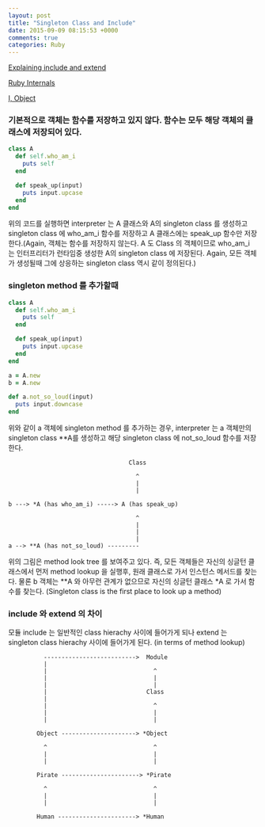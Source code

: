 ```yaml
---
layout: post
title: "Singleton Class and Include"
date: 2015-09-09 08:15:53 +0000
comments: true
categories: Ruby
---
```

[Explaining include and extend](http://aaronlasseigne.com/2012/01/17/explaining-include-and-extend/)

[Ruby Internals](http://confreaks.tv/videos/mwrc2008-ruby-internals)

[I, Object](http://jakeyesbeck.com/2015/08/23/ruby-objects/)

### 기본적으로 객체는 함수를 저장하고 있지 않다. 함수는 모두 해당 객체의 클래스에 저장되어 있다.

```ruby
class A
  def self.who_am_i
    puts self
  end

  def speak_up(input)
    puts input.upcase
  end
end
```

위의 코드를 실행하면 interpreter 는 A 클래스와 A의 singleton class 를 생성하고 singleton class 에 who_am_i 함수를 저장하고 A 클래스에는 speak_up 함수만 저장한다.(Again, 객체는 함수를 저장하지 않는다. A 도 Class 의 객체이므로 who_am_i 는 인터프리터가 런타임중 생성한 A의 singleton class 에 저장된다. Again, 모든 객체가 생성될때 그에 상응하는 singleton class 역시 같이 정의된다.)


### singleton method 를 추가할때

```ruby
class A
  def self.who_am_i
    puts self
  end

  def speak_up(input)
    puts input.upcase
  end
end

a = A.new
b = A.new

def a.not_so_loud(input)
  puts input.downcase
end
```

위와 같이 a 객체에 singleton method 를 추가하는 경우, interpreter 는 a 객체만의 singleton class \*\*A를 생성하고 해당 singleton class 에 not_so_loud 함수를 저장한다.

```
                                  Class

                                    ^
                                    |
                                    |

b ---> *A (has who_am_i) -----> A (has speak_up)

                                    ^
                                    |
                                    |
                                    |
a --> **A (has not_so_loud) ---------
```

위의 그림은 method look tree 를 보여주고 있다. 즉, 모든 객체들은 자신의 싱글턴 클래스에서 먼저 method lookup 을 실행후, 원래 클래스로 가서 인스턴스 메서드를 찾는다. 물론 b 객체는 \*\*A 와 아무런 관계가 없으므로 자신의 싱글턴 클래스 \*A 로 가서 함수를 찾는다. (Singleton class is the first place to look up a method)



### include 와 extend 의 차이

모듈 include 는 일반적인 class hierachy 사이에 들어가게 되나 extend 는 singleton class hierachy 사이에 들어가게 된다. (in terms of method lookup)



```
          -------------------------->  Module
          |
          |                              ^
          |                              |
          |                              |
          |                            Class
          |
          |                              ^
          |                              |
          |                              |

        Object ---------------------> *Object

          ^                              ^
          |                              |
          |                              |

        Pirate ----------------------> *Pirate

          ^                              ^
          |                              |
          |                              |

        Human ----------------------> *Human

```


